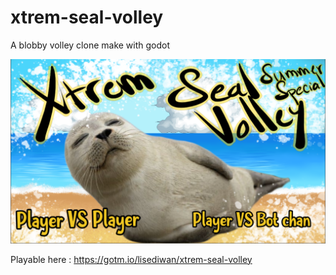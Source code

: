 # xtrem-seal-volley
A blobby volley clone make with godot

![Game screenshot](/ressources/xtrem_seal_volley.png)

Playable here : https://gotm.io/lisediwan/xtrem-seal-volley
